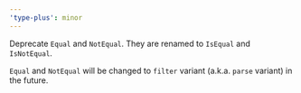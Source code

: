```yaml
---
'type-plus': minor
---
```


Deprecate `Equal` and `NotEqual`. They are renamed to `IsEqual` and `IsNotEqual`.

`Equal` and `NotEqual` will be changed to `filter` variant (a.k.a. `parse` variant) in the future.
